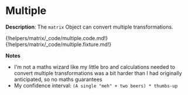 # Multiple

__Description__: The `matrix` Object can convert multiple transformations.

{!helpers/matrix/_code/multiple.code.md!}
{!helpers/matrix/_code/multiple.fixture.md!}

__Notes__

+ I'm not a maths wizard like my little bro and calculations needed to convert multiple transformations was a bit harder than I had originally anticipated, so no maths guarantees
+ My confidence interval: `(A single "meh" + two beers) * thumbs-up`

<div class="cf"></div>
<div class="end-last"></div>

